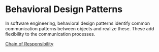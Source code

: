 # Behavioral Design Patterns

In software engineering, behavioral design patterns identify common communication patterns between objects and realize these.
These add flexibility to the communication processes.

[Chain of Responsibility](./ChainOfResponsibility/chain-of-responsibility.md)

